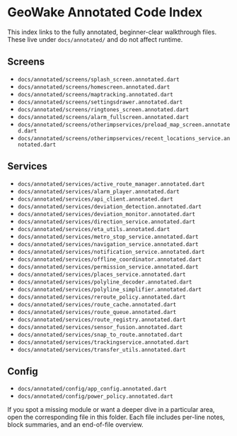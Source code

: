 # GeoWake Annotated Code Index

This index links to the fully annotated, beginner-clear walkthrough files. These live under `docs/annotated/` and do not affect runtime.

## Screens
- `docs/annotated/screens/splash_screen.annotated.dart`
- `docs/annotated/screens/homescreen.annotated.dart`
- `docs/annotated/screens/maptracking.annotated.dart`
- `docs/annotated/screens/settingsdrawer.annotated.dart`
- `docs/annotated/screens/ringtones_screen.annotated.dart`
- `docs/annotated/screens/alarm_fullscreen.annotated.dart`
- `docs/annotated/screens/otherimpservices/preload_map_screen.annotated.dart`
- `docs/annotated/screens/otherimpservices/recent_locations_service.annotated.dart`

## Services
- `docs/annotated/services/active_route_manager.annotated.dart`
- `docs/annotated/services/alarm_player.annotated.dart`
- `docs/annotated/services/api_client.annotated.dart`
- `docs/annotated/services/deviation_detection.annotated.dart`
- `docs/annotated/services/deviation_monitor.annotated.dart`
- `docs/annotated/services/direction_service.annotated.dart`
- `docs/annotated/services/eta_utils.annotated.dart`
- `docs/annotated/services/metro_stop_service.annotated.dart`
- `docs/annotated/services/navigation_service.annotated.dart`
- `docs/annotated/services/notification_service.annotated.dart`
- `docs/annotated/services/offline_coordinator.annotated.dart`
- `docs/annotated/services/permission_service.annotated.dart`
- `docs/annotated/services/places_service.annotated.dart`
- `docs/annotated/services/polyline_decoder.annotated.dart`
- `docs/annotated/services/polyline_simplifier.annotated.dart`
- `docs/annotated/services/reroute_policy.annotated.dart`
- `docs/annotated/services/route_cache.annotated.dart`
- `docs/annotated/services/route_queue.annotated.dart`
- `docs/annotated/services/route_registry.annotated.dart`
- `docs/annotated/services/sensor_fusion.annotated.dart`
- `docs/annotated/services/snap_to_route.annotated.dart`
- `docs/annotated/services/trackingservice.annotated.dart`
- `docs/annotated/services/transfer_utils.annotated.dart`

## Config
- `docs/annotated/config/app_config.annotated.dart`
- `docs/annotated/config/power_policy.annotated.dart`

If you spot a missing module or want a deeper dive in a particular area, open the corresponding file in this folder. Each file includes per-line notes, block summaries, and an end-of-file overview.
